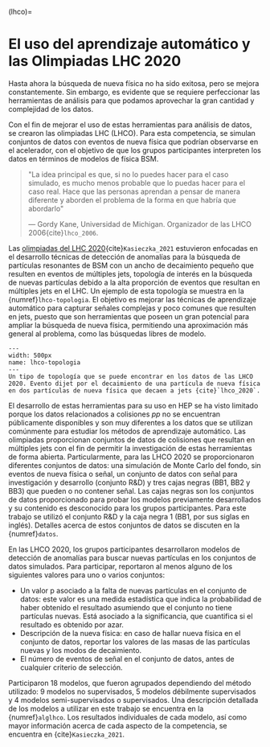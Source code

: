 (lhco)=
# El uso del aprendizaje automático y las Olimpiadas LHC 2020
Hasta ahora la búsqueda de nueva física no ha sido exitosa, pero se mejora constantemente. Sin embargo, es evidente que se requiere perfeccionar las herramientas de análisis para que podamos aprovechar la gran cantidad y complejidad de los datos.

Con el fin de mejorar el uso de estas herramientas para análisis de datos, se crearon las olimpiadas LHC (LHCO). Para esta competencia, se simulan conjuntos de datos con eventos de nueva física que podrían observarse en el acelerador, con el objetivo de que los grupos participantes interpreten los datos en términos de modelos de física BSM.

> "La idea principal es que, si no lo puedes hacer para el caso simulado, es mucho menos probable que lo puedas hacer para el caso real. Hace que las personas aprendan a pensar de manera diferente y aborden el problema de la forma en que habría que abordarlo" 
> 
> — Gordy Kane, Universidad de Michigan. Organizador de las LHCO 2006{cite}`lhco_2006`.

Las [olimpiadas del LHC 2020](https://lhco2020.github.io/homepage/){cite}`Kasieczka_2021` estuvieron enfocadas en el desarrollo técnicas de detección de anomalías para la búsqueda de partículas resonantes de BSM con un ancho de decaimiento pequeño que resulten en eventos de múltiples jets, topología de interés en la búsqueda de nuevas partículas debido a la alta proporción de eventos que resultan en múltiples jets en el LHC. Un ejemplo de esta topología se muestra en la {numref}`lhco-topologia`. El objetivo es mejorar las técnicas de aprendizaje automático para capturar señales complejas y poco comunes que resulten en jets, puesto que son herramientas que poseen un gran potencial para ampliar la búsqueda de nueva física, permitiendo una aproximación más general al problema, como las búsquedas libres de modelo.  

```{figure} ./../../figuras/lhco-topologia.png
---
width: 500px
name: lhco-topologia
---
Un tipo de topología que se puede encontrar en los datos de las LHCO 2020. Evento dijet por el decaimiento de una partícula de nueva física en dos partículas de nueva física que decaen a jets {cite}`lhco_2020`.
```

El desarrollo de estas herramientas para su uso en HEP se ha visto limitado porque los datos relacionados a colisiones *pp* no se encuentran públicamente disponibles y son muy diferentes a los datos que se utilizan comúnmente para estudiar los métodos de aprendizaje automático. Las olimpiadas proporcionan conjuntos de datos de colisiones que resultan en múltiples jets con el fin de permitir la investigación de estas herramientas de forma abierta. Particularmente, para las LHCO 2020 se proporcionaron diferentes conjuntos de datos: una simulación de Monte Carlo del fondo, sin eventos de nueva física o señal, un conjunto de datos con señal para investigación y desarrollo (conjunto R&D) y tres cajas negras (BB1, BB2 y BB3) que pueden o no contener señal. Las cajas negras son los conjuntos de datos proporcionado para probar los modelos previamente desarrollados y su contenido es desconocido para los grupos participantes. Para este trabajo se utilizó el conjunto R&D y la caja negra 1 (BB1, por sus siglas en inglés). Detalles acerca de estos conjuntos de datos se discuten en la {numref}`datos`.

En las LHCO 2020, los grupos participantes desarrollaron modelos de detección de anomalías para buscar nuevas partículas en los conjuntos de datos simulados. Para participar, reportaron al menos alguno de los siguientes valores para uno o varios conjuntos:
- Un valor p asociado a la falta de nuevas partículas en el conjunto de datos: este valor es una medida estadística que indica la probabilidad de haber obtenido el resultado asumiendo que el conjunto no tiene partículas nuevas. Está asociado a la significancia, que cuantifica si el resultado es obtenido por azar.
- Descripción de la nueva física: en caso de hallar nueva física en el conjunto de datos, reportar los valores de las masas de las partículas nuevas y los modos de decaimiento.
- El número de eventos de señal en el conjunto de datos, antes de cualquier criterio de selección.

Participaron 18 modelos, que fueron agrupados dependiendo del método utilizado: 9 modelos no supervisados, 5 modelos débilmente supervisados y 4 modelos semi-supervisados o supervisados. Una descripción detallada de los modelos a utilizar en este trabajo se encuentra en la {numref}`alglhco`. Los resultados individuales de cada modelo, así como mayor información acerca de cada aspecto de la competencia, se encuentra en {cite}`Kasieczka_2021`.